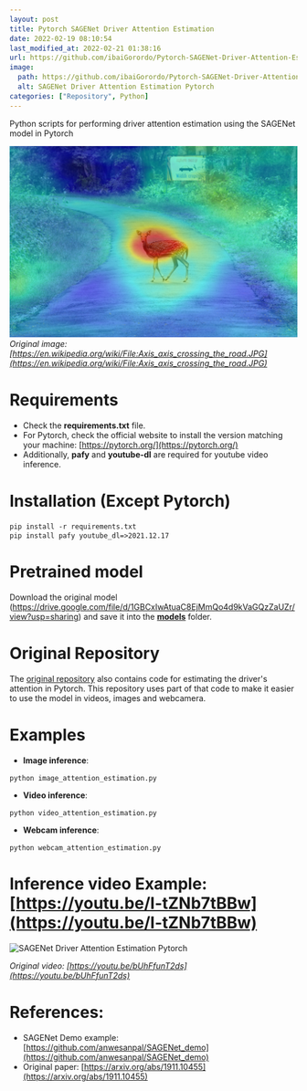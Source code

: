```yaml
---
layout: post
title: Pytorch SAGENet Driver Attention Estimation
date: 2022-02-19 08:10:54 
last_modified_at: 2022-02-21 01:38:16 
url: https://github.com/ibaiGorordo/Pytorch-SAGENet-Driver-Attention-Estimation
image:
  path: https://github.com/ibaiGorordo/Pytorch-SAGENet-Driver-Attention-Estimation/raw/main/doc/img/output.jpg
  alt: SAGENet Driver Attention Estimation Pytorch
categories: ["Repository", Python]
---
```

 Python scripts for performing driver attention estimation using the SAGENet model in Pytorch
 
![SAGENet Driver Attention Estimation Pytorch](https://github.com/ibaiGorordo/Pytorch-SAGENet-Driver-Attention-Estimation/raw/main/doc/img/output.jpg)
*Original image:[https://en.wikipedia.org/wiki/File:Axis_axis_crossing_the_road.JPG](https://en.wikipedia.org/wiki/File:Axis_axis_crossing_the_road.JPG)*

# Requirements

 * Check the **requirements.txt** file. 
 * For Pytorch, check the official website to install the version matching your machine: [https://pytorch.org/](https://pytorch.org/)
 * Additionally, **pafy** and **youtube-dl** are required for youtube video inference.
 
# Installation (Except Pytorch)
```
pip install -r requirements.txt
pip install pafy youtube_dl=>2021.12.17
```

# Pretrained model
Download the original model (https://drive.google.com/file/d/1GBCxIwAtuaC8EjMmQo4d9kVaGQzZaUZr/view?usp=sharing) and save it into the **[models](https://github.com/ibaiGorordo/Pytorch-SAGENet-Driver-Attention-Estimation/tree/main/models)** folder. 

# Original Repository
The [original repository](https://github.com/anwesanpal/SAGENet_demo) also contains code for estimating the driver's attention in Pytorch. This repository uses part of that code to make it easier to use the model in videos, images and webcamera.
 
# Examples

 * **Image inference**:
 
 ```
 python image_attention_estimation.py
 ```
 
  * **Video inference**:
 
 ```
 python video_attention_estimation.py
 ```
 
 * **Webcam inference**:
 
 ```
 python webcam_attention_estimation.py
 ```
 
# Inference video Example: [https://youtu.be/I-tZNb7tBBw](https://youtu.be/I-tZNb7tBBw)
 ![SAGENet Driver Attention Estimation Pytorch](https://github.com/ibaiGorordo/Pytorch-SAGENet-Driver-Attention-Estimation/raw/main/doc/img/sagenet-attention-heatmap.gif)

*Original video: [https://youtu.be/bUhFfunT2ds](https://youtu.be/bUhFfunT2ds)*

# References:
* SAGENet Demo example: [https://github.com/anwesanpal/SAGENet_demo](https://github.com/anwesanpal/SAGENet_demo)
* Original paper: [https://arxiv.org/abs/1911.10455](https://arxiv.org/abs/1911.10455)
 
